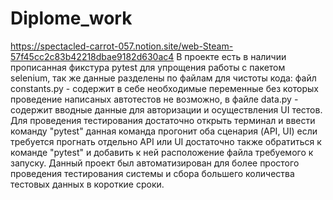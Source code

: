 # Diplome_work
 https://spectacled-carrot-057.notion.site/web-Steam-57f45cc2c83b42218dbae9182d630ac4
В проекте есть в наличии прописанная фикстура pytest для упрощения работы с пакетом selenium,
так же данные разделены по файлам для чистоты кода: файл constants.py - содержит в себе необходимые переменные без которых проведение написаных автотестов не возможно, в файле data.py - содержит вводные данные для авторизации и осуществления UI тестов.
Для проведения тестирования достаточно открыть терминал и ввести команду "pytest" данная команда прогонит оба сценария (API, UI) если требуется прогнать отдельно API или UI достаточно также обратиться к команде "pytest" и добавить к ней расположение файла требуемого к запуску.
Данный проект был автоматизирован для более простого проведения тестирования системы и сбора большего количества тестовых данных в короткие сроки.
